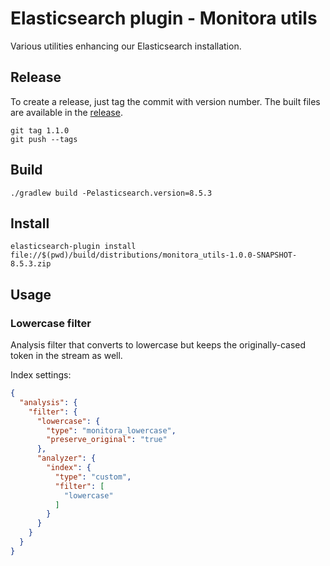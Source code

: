 # Elasticsearch plugin - Monitora utils

Various utilities enhancing our Elasticsearch installation.

## Release

To create a release, just tag the commit with version number. The built files are available
in the [release](https://github.com/monitora-media/es-utils/releases/latest).

    git tag 1.1.0
    git push --tags

## Build

    ./gradlew build -Pelasticsearch.version=8.5.3

## Install

    elasticsearch-plugin install file://$(pwd)/build/distributions/monitora_utils-1.0.0-SNAPSHOT-8.5.3.zip

## Usage

### Lowercase filter

Analysis filter that converts to lowercase but keeps the originally-cased token in the stream as
well.

Index settings:

```json
{
  "analysis": {
    "filter": {
      "lowercase": {
        "type": "monitora_lowercase",
        "preserve_original": "true"
      },
      "analyzer": {
        "index": {
          "type": "custom",
          "filter": [
            "lowercase"
          ]
        }
      }
    }
  }
}
```
